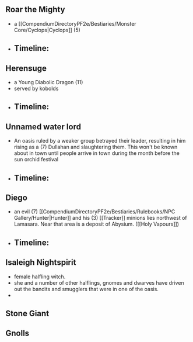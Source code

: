 ## Roar the Mighty
- a [[CompendiumDirectoryPF2e/Bestiaries/Monster Core/Cyclops|Cyclops]] (5)
- Timeline:
	- 
## Herensuge
- a Young Diabolic Dragon (11)
- served by kobolds 
- Timeline:
	- 
## Unnamed water lord 
- An oasis ruled by a weaker group betrayed their leader, resulting in him rising as a (7) Dullahan and slaughtering them. This won't be known about in town until people arrive in town during the month before the sun orchid festival
- Timeline:
	- 
## Diego
- an evil (7) [[CompendiumDirectoryPF2e/Bestiaries/Rulebooks/NPC Gallery/Hunter|Hunter]] and his (3) [[Tracker]] minions lies northwest of Lamasara. Near that area is a deposit of Abysium. ([[Holy Vapours]])
- Timeline:
	- 

## Isaleigh Nightspirit
- female halfling witch. 
- she and a number of other halflings, gnomes and dwarves have driven out the bandits and smugglers that were in one of the oasis.
- 
## Stone Giant


## Gnolls 

